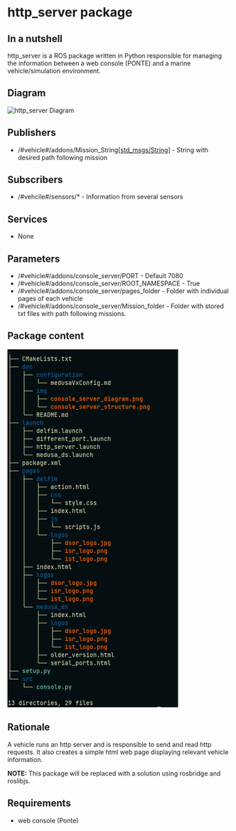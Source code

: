 # http_server package

## In a nutshell
http_server is a ROS package written in Python responsible for managing the information between a web console (PONTE) and a marine vehicle/simulation environment.

## Diagram

![http_server Diagram](http_server.png)

## Publishers

* /#vehicle#/addons/Mission_String[[std_msgs/String](http://docs.ros.org/en/noetic/api/std_msgs/html/msg/String.html)] - String with desired path following mission  

## Subscribers
* /#vehcile#/sensors/* - Information from several sensors

## Services
* None

## Parameters
* /#vehicle#/addons/console_server/PORT - Default 7080
* /#vehicle#/addons/console_server/ROOT_NAMESPACE - True
* /#vehicle#/addons/console_server/pages_folder - Folder with individual pages of each vehicle
* /#vehicle#/addons/console_server/Mission_folder - Folder with stored txt files with path following missions.

## Package content 

![http_server struct](img/console_server_structure.png)

## Rationale

A vehicle runs an http server and is responsible to send and read http requests. It also creates a simple html web page displaying relevant vehicle information.

**NOTE:** This package will be replaced with a solution using rosbridge and roslibjs.

## Requirements
* web console (Ponte)





